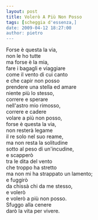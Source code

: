```yaml
---
layout: post
title: Volerò A Più Non Posso
tags: [scheggia d'essenza,]
date: 2009-04-12 18:27:00
author: pietro
---
```

Forse è questa la via,<br/>non le ho tutte<br/>ma forse è la mia,<br/>fare i bagagli e viaggiare<br/>come il vento di cui canto<br/>e che capir non posso<br/>prendere una stella ed amare<br/>niente più lo stesso,<br/>correre e sperare<br/>nell'astro mio rimosso,<br/>correre e cadere<br/>volare a più non posso,<br/>forse è questa la via,<br/>non resterà legame<br/>il re solo nel suo reame,<br/>ma non resta la solitudine<br/>sotto al peso di un'incudine,<br/>e scapperò<br/>tra le dita del vento<br/>che troppo ha stretto<br/>ma non mi ha strappato un lamento;<br/>e fuggirò<br/>da chissà chi da me stesso,<br/>e volerò<br/>e volerò a più non posso.<br/>Sfuggo alla cenere<br/>darò la vita per vivere.
